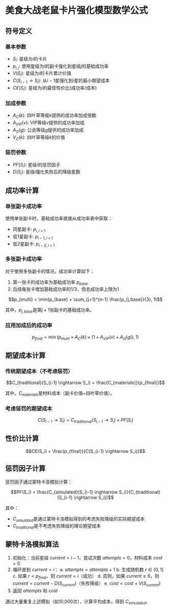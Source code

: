 # 美食大战老鼠卡片强化模型数学公式

## 符号定义

### 基本参数
- $S_i$: 星级为$i$的卡片
- $p_{i,j}$: 使用星级为$i$的副卡强化到星级$j$的基础成功率
- $V(S_i)$: 星级为$i$的卡片累计价值
- $C(S_{i-1} \rightarrow S_i)$: 从$i-1$星强化到$i$星的最小期望成本
- $CE(S_i)$: 星级为$i$的最佳性价比(成功率/成本)

### 加成参数
- $A_C(k)$: 四叶草等级$k$提供的成功率加成倍数
- $A_{VIP}(v)$: VIP等级$v$提供的成功率加成
- $A_G(g)$: 公会等级$g$提供的成功率加成
- $V_C(k)$: 四叶草等级$k$的价值

### 惩罚参数
- $PF(S_i)$: 星级$i$的惩罚因子
- $D(S_i)$: 星级$i$强化失败后的降级星数

## 成功率计算

### 单张副卡成功率
使用单张副卡时，基础成功率直接从成功率表中获取：
- 同星副卡: $p_{i,i+1}$
- 低1星副卡: $p_{i-1,i+1}$
- 低2星副卡: $p_{i-2,i+1}$

### 多张副卡成功率
对于使用多张副卡的情况，成功率计算如下：

1. 第一张卡的成功率为基础成功率 $p_{base}$
2. 后续每张卡增加基础成功率的1/3，但总成功率上限为1

$$p_{multi} = \min(p_{base} + \sum_{j=1}^{n-1} \frac{p_{j,base}}{3}, 1)$$

其中，$p_{j,base}$是第$j+1$张副卡的基础成功率。

### 应用加成后的成功率

$$p_{final} = \min(p_{multi} \times A_C(k) \times (1 + A_{VIP}(v) + A_G(g)), 1)$$

## 期望成本计算

### 传统期望成本（不考虑惩罚）

$$C_{traditional}(S_{i-1} \rightarrow S_i) = \frac{C_{materials}}{p_{final}}$$

其中，$C_{materials}$是材料成本（副卡价值+四叶草价值）。

### 考虑惩罚的期望成本

$$C(S_{i-1} \rightarrow S_i) = C_{traditional}(S_{i-1} \rightarrow S_i) \times PF(S_i)$$

## 性价比计算

$$CE(S_i) = \frac{p_{final}}{C(S_{i-1} \rightarrow S_i)}$$

## 惩罚因子计算

惩罚因子通过蒙特卡洛模拟计算：

$$PF(S_i) = \frac{C_{simulated}(S_{i-1} \rightarrow S_i)}{C_{traditional}(S_{i-1} \rightarrow S_i)}$$

其中：
- $C_{simulated}$是通过蒙特卡洛模拟得到的考虑失败降级的实际期望成本
- $C_{traditional}$是不考虑失败降级的理论期望成本

## 蒙特卡洛模拟算法

1. 初始化：当前星级 $current = i-1$，尝试次数 $attempts = 0$，材料成本 $cost = 0$
2. 循环直到 $current = i$：
   a. $attempts = attempts + 1$
   b. 生成随机数 $r \in [0,1]$
   c. 如果 $r < p_{final}$，则 $current = i$（成功）
   d. 否则，如果 $current \geq 6$，则 $current = current - D(S_{current})$（失败降级）
   e. $cost = cost + V(S_{current})$
3. 返回 $attempts$ 和 $cost$

通过大量重复上述模拟（如10,000次），计算平均成本，得到 $C_{simulated}$。